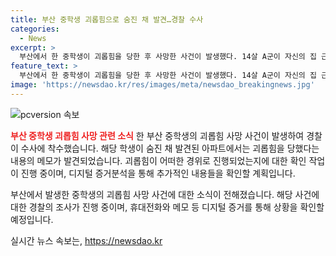 ```yaml
---
title: 부산 중학생 괴롭힘으로 숨진 채 발견…경찰 수사
categories:
  - News
excerpt: >
  부산에서 한 중학생이 괴롭힘을 당한 후 사망한 사건이 발생했다. 14살 A군이 자신의 집 근처에서 숨진 채 발견되었고, 그의 집에서는 학교 주변 학생들에 대한 괴롭힘을 언급한 메모가 발견됐다. 경찰은 A군의 사망 경위를 조사 중이며, 휴대전화 등의 디지털 증거를 분석하여 관련 내용을 확인할 계획이다. 현재 경찰은 자세한 내용을 밝히지 않고 있다. A군의 사망과 관련된 상황에 대해 더 많은 세부 정보가 필요한 상황이다.
feature_text: >
  부산에서 한 중학생이 괴롭힘을 당한 후 사망한 사건이 발생했다. 14살 A군이 자신의 집 근처에서 숨진 채 발견되었고, 그의 집에서는 학교 주변 학생들에 대한 괴롭힘을 언급한 메모가 발견됐다. 경찰은 A군의 사망 경위를 조사 중이며, 휴대전화 등의 디지털 증거를 분석하여 관련 내용을 확인할 계획이다. 현재 경찰은 자세한 내용을 밝히지 않고 있다. A군의 사망과 관련된 상황에 대해 더 많은 세부 정보가 필요한 상황이다.
image: 'https://newsdao.kr/res/images/meta/newsdao_breakingnews.jpg'
---
```


<p><img src="https://newsdao.kr/res/images/meta/newsdao_breakingnews.jpg" alt="pcversion 속보" /></p>

<p><b><span style="color: #ee2323;">부산 중학생 괴롭힘 사망 관련 소식</span></b>
한 부산 중학생의 괴롭힘 사망 사건이 발생하여 경찰이 수사에 착수했습니다. 해당 학생이 숨진 채 발견된 아파트에서는 괴롭힘을 당했다는 내용의 메모가 발견되었습니다. 괴롭힘이 어떠한 경위로 진행되었는지에 대한 확인 작업이 진행 중이며, 디지털 증거분석을 통해 추가적인 내용들을 확인할 계획입니다.</p>

<p>부산에서 발생한 중학생의 괴롭힘 사망 사건에 대한 소식이 전해졌습니다. 해당 사건에 대한 경찰의 조사가 진행 중이며, 휴대전화와 메모 등 디지털 증거를 통해 상황을 확인할 예정입니다.</p>
실시간 뉴스 속보는, <a href="https://newsdao.kr" rel="dofollow">https://newsdao.kr</a>


